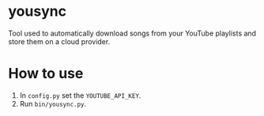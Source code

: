 # yousync
Tool used to automatically download songs from your YouTube playlists and store 
them on a cloud provider.

# How to use
1. In `config.py` set the `YOUTUBE_API_KEY`.
2. Run `bin/yousync.py`.

